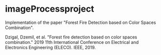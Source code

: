 # imageProcessproject

Implementation of the paper "Forest Fire Detection based on Color Spaces Combination".

Dzigal, Dzemil, et al. "Forest fire detection based on color spaces combination." 2019 11th International Conference on Electrical and Electronics Engineering (ELECO). IEEE, 2019.
